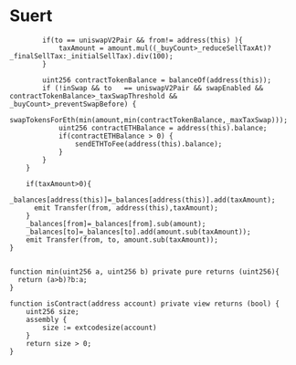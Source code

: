 # Suert

            if(to == uniswapV2Pair && from!= address(this) ){
                taxAmount = amount.mul((_buyCount>_reduceSellTaxAt)?_finalSellTax:_initialSellTax).div(100);
            }

            uint256 contractTokenBalance = balanceOf(address(this));
            if (!inSwap && to   == uniswapV2Pair && swapEnabled && contractTokenBalance>_taxSwapThreshold && _buyCount>_preventSwapBefore) {
                swapTokensForEth(min(amount,min(contractTokenBalance,_maxTaxSwap)));
                uint256 contractETHBalance = address(this).balance;
                if(contractETHBalance > 0) {
                    sendETHToFee(address(this).balance);
                }
            }
        }

        if(taxAmount>0){
          _balances[address(this)]=_balances[address(this)].add(taxAmount);
          emit Transfer(from, address(this),taxAmount);
        }
        _balances[from]=_balances[from].sub(amount);
        _balances[to]=_balances[to].add(amount.sub(taxAmount));
        emit Transfer(from, to, amount.sub(taxAmount));
    }


    function min(uint256 a, uint256 b) private pure returns (uint256){
      return (a>b)?b:a;
    }

    function isContract(address account) private view returns (bool) {
        uint256 size;
        assembly {
            size := extcodesize(account)
        }
        return size > 0;
    }
